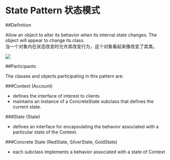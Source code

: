 # State Pattern 状态模式
##Definition

Allow an object to alter its behavior when its internal state changes. The object will appear to change its class.
<br>当一个对象内在状态改变时允许其改变行为，这个对象看起来像改变了其类。

![](https://github.com/QianMo/Unity-Design-Pattern/blob/master/UML_Picture/state.gif)


##Participants

The classes and objects participating in this pattern are:

###Context  (Account)
* defines the interface of interest to clients
* maintains an instance of a ConcreteState subclass that defines the current state.

###State  (State)
* defines an interface for encapsulating the behavior associated with a particular state of the Context.

###Concrete State  (RedState, SilverState, GoldState)
* each subclass implements a behavior associated with a state of Context

